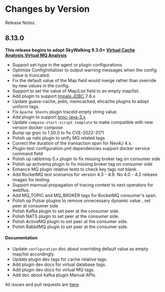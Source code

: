 Changes by Version
==================
Release Notes.

8.13.0
------------------

**This release begins to adopt SkyWalking 9.3.0+ [Virtual Cache Analysis](https://skywalking.apache.org/docs/main/next/en/setup/service-agent/virtual-cache/),[Virtual MQ Analysis](https://skywalking.apache.org/docs/main/next/en/setup/service-agent/virtual-mq/)**

* Support set-type in the agent or plugin configurations
* Optimize ConfigInitializer to output warning messages when the config value is truncated.
* Fix the default value of the Map field would merge rather than override by new values in the config.
* Support to set the value of Map/List field to an empty map/list.
* Add plugin to support [Impala JDBC](https://www.cloudera.com/downloads/connectors/impala/jdbc/2-6-29.html) 2.6.x.
* Update guava-cache, jedis, memcached, ehcache plugins to adopt uniform tags.
* Fix `Apache ShenYu` plugin traceId empty string value. 
* Add plugin to support [brpc-java-3.x](https://github.com/baidu/starlight/tree/brpc-java-v3)
* Update `compose-start-script.template` to make compatible with new version docker compose
* Bump up grpc to 1.50.0 to fix CVE-2022-3171
* Polish up nats plugin to unify MQ related tags  
* Correct the duration of the transaction span for Neo4J 4.x.
* Plugin-test configuration.yml dependencies support docker service command field
* Polish up rabbitmq-5.x plugin to fix missing broker tag on consumer side
* Polish up activemq plugin to fix missing broker tag on consumer side
* Enhance MQ plugin relative tests to check key tags not blank.
* Add RocketMQ test scenarios for version 4.3 - 4.9. No 4.0 - 4.2 release images for testing.
* Support mannual propagation of tracing context to next operators for webflux.
* Add MQ_TOPIC and MQ_BROKER tags for RocketMQ consumer's span. 
* Polish up Pulsar plugins to remove unnecessary dynamic value , set peer at consumer side 
* Polish Kafka plugin to set peer at the consumer side.
* Polish NATS plugin to set peer at the consumer side.
* Polish ActiveMQ plugin to set peer at the consumer side.
* Polish RabbitMQ plugin to set peer at the consumer side.

#### Documentation

* Update `configuration` doc about overriding default value as empty map/list accordingly.
* Update plugin dev tags for cache relative tags.
* Add plugin dev docs for virtual database tags.
* Add plugin dev docs for virtual MQ tags.
* Add doc about kafka plugin Manual APIs.


All issues and pull requests are [here](https://github.com/apache/skywalking/milestone/150?closed=1)
